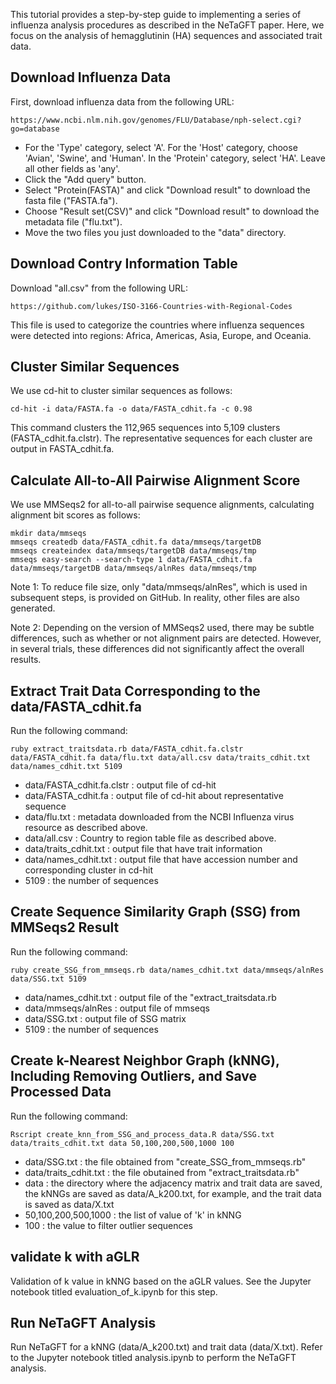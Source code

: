 This tutorial provides a step-by-step guide to implementing a series of influenza analysis procedures as described in the NeTaGFT paper. Here, we focus on the analysis of hemagglutinin (HA) sequences and associated trait data.

## Download Influenza Data
First, download influenza data from the following URL:
```
https://www.ncbi.nlm.nih.gov/genomes/FLU/Database/nph-select.cgi?go=database
```

- For the 'Type' category, select 'A'. For the 'Host' category, choose 'Avian', 'Swine', and 'Human'. In the 'Protein' category, select 'HA'. Leave all other fields as 'any'.
- Click the "Add query" button.
- Select "Protein(FASTA)" and click "Download result" to download the fasta file ("FASTA.fa").
- Choose "Result set(CSV)" and click "Download result" to download the metadata file ("flu.txt").
- Move the two files you just downloaded to the "data" directory.

## Download Contry Information Table
Download "all.csv" from the following URL:
```
https://github.com/lukes/ISO-3166-Countries-with-Regional-Codes
```

This file is used to categorize the countries where influenza sequences were detected into regions: Africa, Americas, Asia, Europe, and Oceania.

## Cluster Similar Sequences
We use cd-hit to cluster similar sequences as follows:

```
cd-hit -i data/FASTA.fa -o data/FASTA_cdhit.fa -c 0.98
```

This command clusters the 112,965 sequences into 5,109 clusters (FASTA_cdhit.fa.clstr). The representative sequences for each cluster are output in FASTA_cdhit.fa.

## Calculate All-to-All Pairwise Alignment Score
We use MMSeqs2 for all-to-all pairwise sequence alignments, calculating alignment bit scores as follows:
```
mkdir data/mmseqs
mmseqs createdb data/FASTA_cdhit.fa data/mmseqs/targetDB
mmseqs createindex data/mmseqs/targetDB data/mmseqs/tmp
mmseqs easy-search --search-type 1 data/FASTA_cdhit.fa data/mmseqs/targetDB data/mmseqs/alnRes data/mmseqs/tmp
```

Note 1: To reduce file size, only "data/mmseqs/alnRes", which is used in subsequent steps, is provided on GitHub. In reality, other files are also generated.

Note 2: Depending on the version of MMSeqs2 used, there may be subtle differences, such as whether or not alignment pairs are detected. However, in several trials, these differences did not significantly affect the overall results.

## Extract Trait Data Corresponding to the data/FASTA_cdhit.fa
Run the following command:
```
ruby extract_traitsdata.rb data/FASTA_cdhit.fa.clstr data/FASTA_cdhit.fa data/flu.txt data/all.csv data/traits_cdhit.txt data/names_cdhit.txt 5109
```
- data/FASTA_cdhit.fa.clstr	: output file of cd-hit
- data/FASTA_cdhit.fa : output file of cd-hit about representative sequence
- data/flu.txt : metadata downloaded from the NCBI Influenza virus resource as described above.
- data/all.csv : Country to region table file as described above.
- data/traits_cdhit.txt : output file that have trait information
- data/names_cdhit.txt : output file that have accession number and corresponding cluster in cd-hit
- 5109 : the number of sequences

## Create Sequence Similarity Graph (SSG) from MMSeqs2 Result
Run the following command:
```
ruby create_SSG_from_mmseqs.rb data/names_cdhit.txt data/mmseqs/alnRes data/SSG.txt 5109
```
- data/names_cdhit.txt : output file of the "extract_traitsdata.rb
- data/mmseqs/alnRes : output file of mmseqs
- data/SSG.txt : output file of SSG matrix
- 5109 : the number of sequences

## Create k-Nearest Neighbor Graph (kNNG), Including Removing Outliers, and Save Processed Data
Run the following command:
```
Rscript create_knn_from_SSG_and_process_data.R data/SSG.txt data/traits_cdhit.txt data 50,100,200,500,1000 100
```
- data/SSG.txt : the file obtained from "create_SSG_from_mmseqs.rb"
- data/traits_cdhit.txt : the file obutained from "extract_traitsdata.rb"
- data : the directory where the adjacency matrix and trait data are saved, the kNNGs are saved as data/A_k200.txt, for example, and the trait data is saved as data/X.txt
- 50,100,200,500,1000 : the list of value of 'k' in kNNG
- 100 : the value to filter outlier sequences

## validate k with aGLR
Validation of k value in kNNG based on the aGLR values. See the Jupyter notebook titled evaluation_of_k.ipynb for this step.

## Run NeTaGFT Analysis
Run NeTaGFT for a kNNG (data/A_k200.txt) and trait data (data/X.txt). Refer to the Jupyter notebook titled analysis.ipynb to perform the NeTaGFT analysis.

